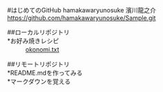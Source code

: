 #はじめてのGitHub
  hamakawaryunosuke 濱川龍之介  
https://github.com/hamakawaryunosuke/Sample.git  

##ローカルリポジトリ  
*お好み焼きレシピ  
　　　[okonomi.txt](okonomi.txt)  

##リモートリポジトリ  
*README.mdを作ってみる  
*マークダウンを覚える  
